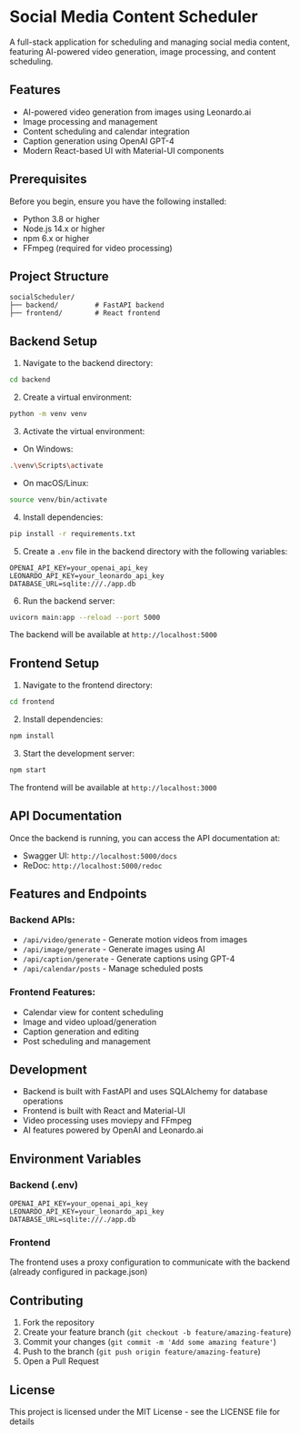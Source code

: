 # Social Media Content Scheduler

A full-stack application for scheduling and managing social media content, featuring AI-powered video generation, image processing, and content scheduling.

## Features

- AI-powered video generation from images using Leonardo.ai
- Image processing and management
- Content scheduling and calendar integration
- Caption generation using OpenAI GPT-4
- Modern React-based UI with Material-UI components

## Prerequisites

Before you begin, ensure you have the following installed:
- Python 3.8 or higher
- Node.js 14.x or higher
- npm 6.x or higher
- FFmpeg (required for video processing)

## Project Structure

```
socialScheduler/
├── backend/         # FastAPI backend
├── frontend/        # React frontend
```

## Backend Setup

1. Navigate to the backend directory:
```bash
cd backend
```

2. Create a virtual environment:
```bash
python -m venv venv
```

3. Activate the virtual environment:
- On Windows:
```bash
.\venv\Scripts\activate
```
- On macOS/Linux:
```bash
source venv/bin/activate
```

4. Install dependencies:
```bash
pip install -r requirements.txt
```

5. Create a `.env` file in the backend directory with the following variables:
```
OPENAI_API_KEY=your_openai_api_key
LEONARDO_API_KEY=your_leonardo_api_key
DATABASE_URL=sqlite:///./app.db
```

6. Run the backend server:
```bash
uvicorn main:app --reload --port 5000
```

The backend will be available at `http://localhost:5000`

## Frontend Setup

1. Navigate to the frontend directory:
```bash
cd frontend
```

2. Install dependencies:
```bash
npm install
```

3. Start the development server:
```bash
npm start
```

The frontend will be available at `http://localhost:3000`

## API Documentation

Once the backend is running, you can access the API documentation at:
- Swagger UI: `http://localhost:5000/docs`
- ReDoc: `http://localhost:5000/redoc`

## Features and Endpoints

### Backend APIs:
- `/api/video/generate` - Generate motion videos from images
- `/api/image/generate` - Generate images using AI
- `/api/caption/generate` - Generate captions using GPT-4
- `/api/calendar/posts` - Manage scheduled posts

### Frontend Features:
- Calendar view for content scheduling
- Image and video upload/generation
- Caption generation and editing
- Post scheduling and management

## Development

- Backend is built with FastAPI and uses SQLAlchemy for database operations
- Frontend is built with React and Material-UI
- Video processing uses moviepy and FFmpeg
- AI features powered by OpenAI and Leonardo.ai

## Environment Variables

### Backend (.env)
```
OPENAI_API_KEY=your_openai_api_key
LEONARDO_API_KEY=your_leonardo_api_key
DATABASE_URL=sqlite:///./app.db
```

### Frontend
The frontend uses a proxy configuration to communicate with the backend (already configured in package.json)

## Contributing

1. Fork the repository
2. Create your feature branch (`git checkout -b feature/amazing-feature`)
3. Commit your changes (`git commit -m 'Add some amazing feature'`)
4. Push to the branch (`git push origin feature/amazing-feature`)
5. Open a Pull Request

## License

This project is licensed under the MIT License - see the LICENSE file for details 